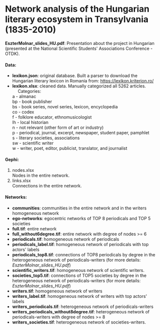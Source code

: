 # Network analysis of the Hungarian literary ecosystem in Transylvania (1835-2010)
**EszterMolnar_slides_HU.pdf**: Presentation about the project in Hungarian (presented at the National Scientific Students' Associations Conference - OTDK).
#### Data:
- **lexikon.json**: original database. Built a parser to download the Hungarian literary lexicon in Romania from: https://lexikon.kriterion.ro/
- **lexikon.xlsx**: cleaned data. Manually categorized all 5262 articles.  
&emsp; Categories:  
a - almanac  
bp - book publisher  
bs - book series, novel series, lexicon, encyclopedia  
co - codex  
f - folklore educator,  ethnomusicologist   
lh - local historian  
n - not relevant (other form of art or industry)  
p - periodical, journal, excerpt, newspaper, student paper, pamphlet   
s - literary societies, associations  
sw - scientific writer  
w - writer, poet, editor, publicist, translator, and journalist   
#### Gephi:
  1. nodes.xlsx  
Nodes in the entire network.  
  3. links.xlsx  
Connections in the entire network.  
#### Networks:  
  - **communities**: communities in the entire network and in the writers homogeneous network
  - **ego-networks**: egocentric networks of TOP 8 periodicals and TOP 5 societies
  - **full.tif**: entire network
  - **full_without6degree.tif**: entire network with degree of nodes >= 6
  - **periodicals.tif**: homogeneous network of periodicals
  - **periodicals_label.tif**: homogeneous network of periodicals with top actors' labels
  - **periodicals_top8.tif**: connections of TOP8 periodicals by degree in the heterogeneous network of periodicals-writers (for more details: *EszterMolnar_slides_HU.pdf*)
  - **scientific_writers.tif**: homogeneous network of scientific writers.
  - **societies_top5.tif**: connections of TOP5 societies by degree in the heterogeneous network of periodicals-writers (for more details: *EszterMolnar_slides_HU.pdf*)
  - **writers.tif**: homogeneous network of writers
  - **writers_label.tif**: homogeneous network of writers with top actors' labels
  - **writers_periodicals.tif**: heterogeneous network of periodicals-writers
  - **writers_periodicals_without8degree.tif**: heterogeneous network of periodicals-writers with degree of nodes >= 8
  - **writers_societies.tif**: heterogeneous network of societies-writers.

